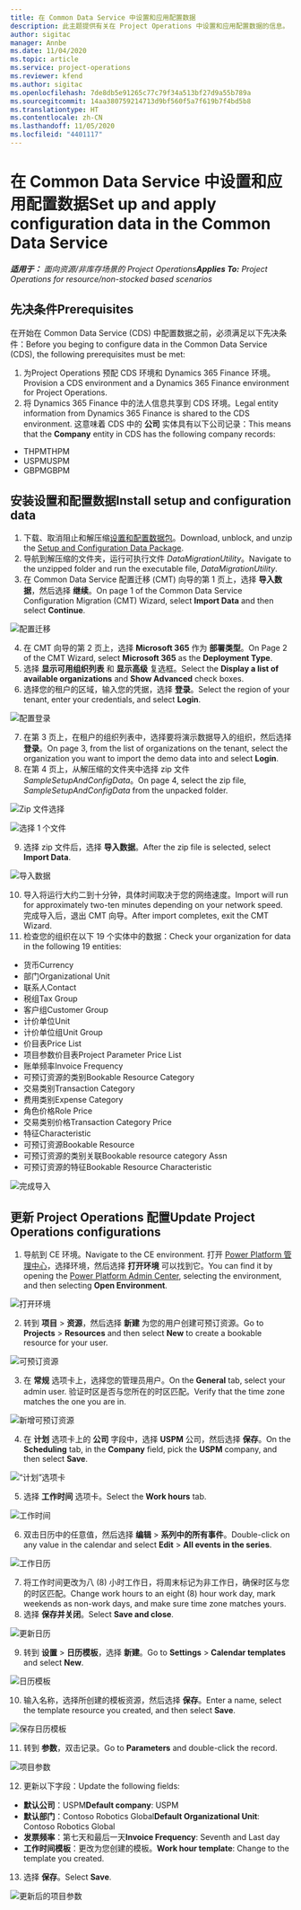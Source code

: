```yaml
---
title: 在 Common Data Service 中设置和应用配置数据
description: 此主题提供有关在 Project Operations 中设置和应用配置数据的信息。
author: sigitac
manager: Annbe
ms.date: 11/04/2020
ms.topic: article
ms.service: project-operations
ms.reviewer: kfend
ms.author: sigitac
ms.openlocfilehash: 7de8db5e91265c77c79f34a513bf27d9a55b789a
ms.sourcegitcommit: 14aa380759214713d9bf560f5a7f619b7f4bd5b8
ms.translationtype: HT
ms.contentlocale: zh-CN
ms.lasthandoff: 11/05/2020
ms.locfileid: "4401117"
---
```

# <a name="set-up-and-apply-configuration-data-in-the-common-data-service"></a><span data-ttu-id="d304f-103">在 Common Data Service 中设置和应用配置数据</span><span class="sxs-lookup"><span data-stu-id="d304f-103">Set up and apply configuration data in the Common Data Service</span></span> 

<span data-ttu-id="d304f-104">_**适用于：** 面向资源/非库存场景的 Project Operations_</span><span class="sxs-lookup"><span data-stu-id="d304f-104">_**Applies To:** Project Operations for resource/non-stocked based scenarios_</span></span>

## <a name="prerequisites"></a><span data-ttu-id="d304f-105">先决条件</span><span class="sxs-lookup"><span data-stu-id="d304f-105">Prerequisites</span></span>

<span data-ttu-id="d304f-106">在开始在 Common Data Service (CDS) 中配置数据之前，必须满足以下先决条件：</span><span class="sxs-lookup"><span data-stu-id="d304f-106">Before you beging to configure data in the Common Data Service (CDS), the following prerequisites must be met:</span></span>

1.  <span data-ttu-id="d304f-107">为Project Operations 预配 CDS 环境和 Dynamics 365 Finance 环境。</span><span class="sxs-lookup"><span data-stu-id="d304f-107">Provision a CDS environment and a Dynamics 365 Finance environment for Project Operations.</span></span>
2.  <span data-ttu-id="d304f-108">将 Dynamics 365 Finance 中的法人信息共享到 CDS 环境。</span><span class="sxs-lookup"><span data-stu-id="d304f-108">Legal entity information from Dynamics 365 Finance is shared to the CDS environment.</span></span> <span data-ttu-id="d304f-109">这意味着 CDS 中的 **公司** 实体具有以下公司记录：</span><span class="sxs-lookup"><span data-stu-id="d304f-109">This means that the **Company** entity in CDS has the following company records:</span></span>
  - <span data-ttu-id="d304f-110">THPM</span><span class="sxs-lookup"><span data-stu-id="d304f-110">THPM</span></span>
  - <span data-ttu-id="d304f-111">USPM</span><span class="sxs-lookup"><span data-stu-id="d304f-111">USPM</span></span>
  - <span data-ttu-id="d304f-112">GBPM</span><span class="sxs-lookup"><span data-stu-id="d304f-112">GBPM</span></span>

## <a name="install-setup-and-configuration-data"></a><span data-ttu-id="d304f-113">安装设置和配置数据</span><span class="sxs-lookup"><span data-stu-id="d304f-113">Install setup and configuration data</span></span>

1. <span data-ttu-id="d304f-114">下载、取消阻止和解压缩[设置和配置数据包](https://download.microsoft.com/download/1/3/4/1349369c-6209-42b7-b3b4-5be0e67cacd8/ProjOpsSampleSetupData-%20Integrated%20UR1.zip)。</span><span class="sxs-lookup"><span data-stu-id="d304f-114">Download, unblock, and unzip the [Setup and Configuration Data Package](https://download.microsoft.com/download/1/3/4/1349369c-6209-42b7-b3b4-5be0e67cacd8/ProjOpsSampleSetupData-%20Integrated%20UR1.zip).</span></span>
2. <span data-ttu-id="d304f-115">导航到解压缩的文件夹，运行可执行文件 *DataMigrationUtility*。</span><span class="sxs-lookup"><span data-stu-id="d304f-115">Navigate to the unzipped folder and run the executable file, *DataMigrationUtility*.</span></span>
3. <span data-ttu-id="d304f-116">在 Common Data Service 配置迁移 (CMT) 向导的第 1 页上，选择 **导入数据**，然后选择 **继续**。</span><span class="sxs-lookup"><span data-stu-id="d304f-116">On page 1 of the Common Data Service Configuration Migration (CMT) Wizard, select **Import Data** and then select **Continue**.</span></span>

![配置迁移](./media/1ConfigurationMigration.png)

4. <span data-ttu-id="d304f-118">在 CMT 向导的第 2 页上，选择 **Microsoft 365** 作为 **部署类型**。</span><span class="sxs-lookup"><span data-stu-id="d304f-118">On Page 2 of the CMT Wizard, select **Microsoft 365** as the **Deployment Type**.</span></span>
5. <span data-ttu-id="d304f-119">选择 **显示可用组织列表** 和 **显示高级** 复选框。</span><span class="sxs-lookup"><span data-stu-id="d304f-119">Select the **Display a list of available organizations** and **Show Advanced** check boxes.</span></span>
6. <span data-ttu-id="d304f-120">选择您的租户的区域，输入您的凭据，选择 **登录**。</span><span class="sxs-lookup"><span data-stu-id="d304f-120">Select the region of your tenant, enter your credentials, and select **Login**.</span></span>

![配置登录](./media/2ConfigurationSignin.png)

7. <span data-ttu-id="d304f-122">在第 3 页上，在租户的组织列表中，选择要将演示数据导入的组织，然后选择 **登录**。</span><span class="sxs-lookup"><span data-stu-id="d304f-122">On page 3, from the list of organizations on the tenant, select the organization you want to import the demo data into and select **Login**.</span></span>
8. <span data-ttu-id="d304f-123">在第 4 页上，从解压缩的文件夹中选择 zip 文件 *SampleSetupAndConfigData*。</span><span class="sxs-lookup"><span data-stu-id="d304f-123">On page 4, select the zip file, *SampleSetupAndConfigData* from the unpacked folder.</span></span>

![Zip 文件选择](./media/3ZipFile.png)

![选择 1 个文件](./media/4SelectAFile.png)

9. <span data-ttu-id="d304f-126">选择 zip 文件后，选择 **导入数据**。</span><span class="sxs-lookup"><span data-stu-id="d304f-126">After the zip file is selected, select **Import Data**.</span></span>

![导入数据](./media/5ImportData.png)

10. <span data-ttu-id="d304f-128">导入将运行大约二到十分钟，具体时间取决于您的网络速度。</span><span class="sxs-lookup"><span data-stu-id="d304f-128">Import will run for approximately two-ten minutes depending on your network speed.</span></span> <span data-ttu-id="d304f-129">完成导入后，退出 CMT 向导。</span><span class="sxs-lookup"><span data-stu-id="d304f-129">After import completes, exit the CMT Wizard.</span></span> 
11. <span data-ttu-id="d304f-130">检查您的组织在以下 19 个实体中的数据：</span><span class="sxs-lookup"><span data-stu-id="d304f-130">Check your organization for data in the following 19 entities:</span></span>

  - <span data-ttu-id="d304f-131">货币</span><span class="sxs-lookup"><span data-stu-id="d304f-131">Currency</span></span>
  - <span data-ttu-id="d304f-132">部门</span><span class="sxs-lookup"><span data-stu-id="d304f-132">Organizational Unit</span></span>
  - <span data-ttu-id="d304f-133">联系人​​</span><span class="sxs-lookup"><span data-stu-id="d304f-133">Contact</span></span>
  - <span data-ttu-id="d304f-134">税组</span><span class="sxs-lookup"><span data-stu-id="d304f-134">Tax Group</span></span>
  - <span data-ttu-id="d304f-135">客户组</span><span class="sxs-lookup"><span data-stu-id="d304f-135">Customer Group</span></span>
  - <span data-ttu-id="d304f-136">计价单位</span><span class="sxs-lookup"><span data-stu-id="d304f-136">Unit</span></span>
  - <span data-ttu-id="d304f-137">计价单位组</span><span class="sxs-lookup"><span data-stu-id="d304f-137">Unit Group</span></span>
  - <span data-ttu-id="d304f-138">价目表</span><span class="sxs-lookup"><span data-stu-id="d304f-138">Price List</span></span>
  - <span data-ttu-id="d304f-139">项目参数价目表</span><span class="sxs-lookup"><span data-stu-id="d304f-139">Project Parameter Price List</span></span>
  - <span data-ttu-id="d304f-140">账单频率</span><span class="sxs-lookup"><span data-stu-id="d304f-140">Invoice Frequency</span></span>
  - <span data-ttu-id="d304f-141">可预订资源的类别</span><span class="sxs-lookup"><span data-stu-id="d304f-141">Bookable Resource Category</span></span>
  - <span data-ttu-id="d304f-142">交易类别</span><span class="sxs-lookup"><span data-stu-id="d304f-142">Transaction Category</span></span>
  - <span data-ttu-id="d304f-143">费用类别</span><span class="sxs-lookup"><span data-stu-id="d304f-143">Expense Category</span></span>
  - <span data-ttu-id="d304f-144">角色价格</span><span class="sxs-lookup"><span data-stu-id="d304f-144">Role Price</span></span>
  - <span data-ttu-id="d304f-145">交易类别价格</span><span class="sxs-lookup"><span data-stu-id="d304f-145">Transaction Category Price</span></span>
  - <span data-ttu-id="d304f-146">特征</span><span class="sxs-lookup"><span data-stu-id="d304f-146">Characteristic</span></span>
  - <span data-ttu-id="d304f-147">可预订资源</span><span class="sxs-lookup"><span data-stu-id="d304f-147">Bookable Resource</span></span>
  - <span data-ttu-id="d304f-148">可预订资源的类别关联</span><span class="sxs-lookup"><span data-stu-id="d304f-148">Bookable resource category Assn</span></span>
  - <span data-ttu-id="d304f-149">可预订资源的特征</span><span class="sxs-lookup"><span data-stu-id="d304f-149">Bookable Resource Characteristic</span></span>

![完成导入](./media/6CompleteImport.png)

## <a name="update-project-operations-configurations"></a><span data-ttu-id="d304f-151">更新 Project Operations 配置</span><span class="sxs-lookup"><span data-stu-id="d304f-151">Update Project Operations configurations</span></span>

1. <span data-ttu-id="d304f-152">导航到 CE 环境。</span><span class="sxs-lookup"><span data-stu-id="d304f-152">Navigate to the CE environment.</span></span> <span data-ttu-id="d304f-153">打开 [Power Platform 管理中心](https://admin.powerplatform.microsoft.com/environments)，选择环境，然后选择 **打开环境** 可以找到它。</span><span class="sxs-lookup"><span data-stu-id="d304f-153">You can find it by opening the [Power Platform Admin Center](https://admin.powerplatform.microsoft.com/environments), selecting the environment, and then selecting **Open Environment**.</span></span> 

![打开环境](./media/7OpenEnvironment.png)

2. <span data-ttu-id="d304f-155">转到 **项目** > **资源**，然后选择 **新建** 为您的用户创建可预订资源。</span><span class="sxs-lookup"><span data-stu-id="d304f-155">Go to **Projects** > **Resources** and then select **New** to create a bookable resource for your user.</span></span>

![可预订资源](./media/8BookableResources.png)

3. <span data-ttu-id="d304f-157">在 **常规** 选项卡上，选择您的管理员用户。</span><span class="sxs-lookup"><span data-stu-id="d304f-157">On the **General** tab, select your admin user.</span></span> <span data-ttu-id="d304f-158">验证时区是否与您所在的时区匹配。</span><span class="sxs-lookup"><span data-stu-id="d304f-158">Verify that the time zone matches the one you are in.</span></span> 

![新增可预订资源](./media/9NewBookableResource.png)

4. <span data-ttu-id="d304f-160">在 **计划** 选项卡上的 **公司** 字段中，选择 **USPM** 公司，然后选择 **保存**。</span><span class="sxs-lookup"><span data-stu-id="d304f-160">On the **Scheduling** tab, in the **Company** field, pick the **USPM** company, and then select **Save**.</span></span> 

![“计划”选项卡](./media/10SchedulingTab.png)

5. <span data-ttu-id="d304f-162">选择 **工作时间** 选项卡。</span><span class="sxs-lookup"><span data-stu-id="d304f-162">Select the **Work hours** tab.</span></span>  

![工作时间](./media/11WorkHours.png)

6. <span data-ttu-id="d304f-164">双击日历中的任意值，然后选择 **编辑** > **系列中的所有事件**。</span><span class="sxs-lookup"><span data-stu-id="d304f-164">Double-click on any value in the calendar and select **Edit** > **All events in the series**.</span></span> 

![工作日历](./media/12WorkCalendar.png)

7. <span data-ttu-id="d304f-166">将工作时间更改为八 (8) 小时工作日，将周末标记为非工作日，确保时区与您的时区匹配。</span><span class="sxs-lookup"><span data-stu-id="d304f-166">Change work hours to an eight (8) hour work day, mark weekends as non-work days, and make sure time zone matches yours.</span></span> 
8. <span data-ttu-id="d304f-167">选择 **保存并关闭**。</span><span class="sxs-lookup"><span data-stu-id="d304f-167">Select **Save and close**.</span></span>

![更新日历](./media/13UpdateCalendar.png)

9. <span data-ttu-id="d304f-169">转到 **设置** > **日历模板**，选择 **新建**。</span><span class="sxs-lookup"><span data-stu-id="d304f-169">Go to **Settings** > **Calendar templates** and select **New**.</span></span>
 
 ![日历模板](./media/14CalendarTemplates.png)
 
 10. <span data-ttu-id="d304f-171">输入名称，选择所创建的模板资源，然后选择 **保存**。</span><span class="sxs-lookup"><span data-stu-id="d304f-171">Enter a name, select the template resource you created, and then select **Save**.</span></span> 
 
 ![保存日历模板](./media/15SaveCalendarTemplate.png)
 
 11. <span data-ttu-id="d304f-173">转到 **参数**，双击记录。</span><span class="sxs-lookup"><span data-stu-id="d304f-173">Go to **Parameters** and double-click the record.</span></span> 
 
 ![项目参数](./media/16ProjectParameters.png)
 
12. <span data-ttu-id="d304f-175">更新以下字段：</span><span class="sxs-lookup"><span data-stu-id="d304f-175">Update the following fields:</span></span>

 - <span data-ttu-id="d304f-176">**默认公司**：USPM</span><span class="sxs-lookup"><span data-stu-id="d304f-176">**Default company**: USPM</span></span>
 - <span data-ttu-id="d304f-177">**默认部门**：Contoso Robotics Global</span><span class="sxs-lookup"><span data-stu-id="d304f-177">**Default Organizational Unit**: Contoso Robotics Global</span></span>
 - <span data-ttu-id="d304f-178">**发票频率**：第七天和最后一天</span><span class="sxs-lookup"><span data-stu-id="d304f-178">**Invoice Frequency**: Seventh and Last day</span></span>
 - <span data-ttu-id="d304f-179">**工作时间模板**：更改为您创建的模板。</span><span class="sxs-lookup"><span data-stu-id="d304f-179">**Work hour template**: Change to the template you created.</span></span>

13. <span data-ttu-id="d304f-180">选择 **保存**。</span><span class="sxs-lookup"><span data-stu-id="d304f-180">Select **Save**.</span></span> 

![更新后的项目参数](./media/17UpdatedProjectParameters.png)
